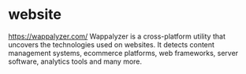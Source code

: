 # website
https://wappalyzer.com/
Wappalyzer is a cross-platform utility that uncovers the technologies used on websites. It detects content management systems, ecommerce platforms, web frameworks, server software, analytics tools and many more.

